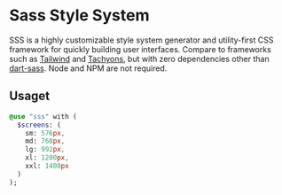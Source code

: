 # Sass Style System

SSS is a highly customizable style system generator and utility-first CSS framework for quickly building user interfaces. Compare to frameworks such as [Tailwind](https://tailwindcss.com) and [Tachyons](https://tachyons.io), but with zero dependencies other than [dart-sass](https://sass-lang.com/dart-sass). Node and NPM are not required.

## Usaget

```sass
@use "sss" with (
  $screens: (
    sm: 576px,
    md: 768px,
    lg: 992px,
    xl: 1200px,
    xxl: 1400px
  )
);
```
